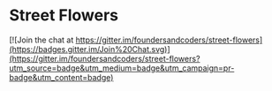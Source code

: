 # Street Flowers

[![Join the chat at https://gitter.im/foundersandcoders/street-flowers](https://badges.gitter.im/Join%20Chat.svg)](https://gitter.im/foundersandcoders/street-flowers?utm_source=badge&utm_medium=badge&utm_campaign=pr-badge&utm_content=badge)